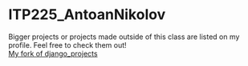 # ITP225_AntoanNikolov  
Bigger projects or projects made outside of this class are listed on my profile. Feel free to check them out!  
[My fork of django_projects](https://github.com/AntoanNikolov/django_projects_fork)
